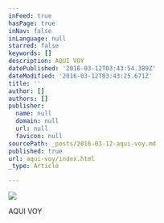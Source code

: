 ```yaml
---
inFeed: true
hasPage: true
inNav: false
inLanguage: null
starred: false
keywords: []
description: AQUI VOY
datePublished: '2016-03-12T03:43:54.389Z'
dateModified: '2016-03-12T03:43:25.671Z'
title: ''
author: []
authors: []
publisher:
  name: null
  domain: null
  url: null
  favicon: null
sourcePath: _posts/2016-03-12-aqui-voy.md
published: true
url: aqui-voy/index.html
_type: Article

---
```

![](https://the-grid-user-content.s3-us-west-2.amazonaws.com/baf67690-4cc0-4e38-96d4-a51bafbc116c.jpg)

AQUI VOY